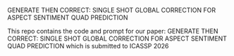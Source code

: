 GENERATE THEN CORRECT: SINGLE SHOT GLOBAL CORRECTION FOR ASPECT SENTIMENT QUAD PREDICTION


This repo contains the code and prompt for our paper: GENERATE THEN CORRECT: SINGLE SHOT GLOBAL CORRECTION FOR ASPECT SENTIMENT QUAD PREDICTION which is submitted to ICASSP 2026
